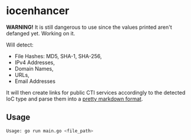 # iocenhancer

**WARNING!** It is still dangerous to use since the values printed aren't defanged yet. Working on it.

Will detect:
- File Hashes: MD5, SHA-1, SHA-256,
- IPv4 Addresses,
- Domain Names,
- URLs,
- Email Addresses

It will then create links for public CTI services accordingly to the detected IoC type and parse them into a [pretty markdown format](example-output.md).


## Usage

```sh
Usage: go run main.go <file_path>
```
